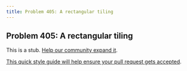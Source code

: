```yaml
---
title: Problem 405: A rectangular tiling
---
```

## Problem 405: A rectangular tiling

This is a stub. <a href='https://github.com/freecodecamp/guides/tree/master/src/pages/certifications/coding-interview-prep/project-euler/problem-405-a-rectangular-tiling/index.md' target='_blank' rel='nofollow'>Help our community expand it</a>.

<a href='https://github.com/freecodecamp/guides/blob/master/README.md' target='_blank' rel='nofollow'>This quick style guide will help ensure your pull request gets accepted</a>.

<!-- The article goes here, in GitHub-flavored Markdown. Feel free to add YouTube videos, images, and CodePen/JSBin embeds  -->
